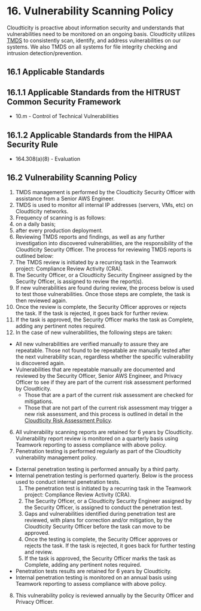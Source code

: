 # 16. Vulnerability Scanning Policy

Cloudticity is proactive about information security and understands that vulnerabilities need to be monitored on an ongoing basis. Cloudticity utilizes [TMDS](https://www.trendmicro.com) to consistently scan, identify, and address vulnerabilities on our systems. We also TMDS on all systems for file integrity checking and intrusion detection/prevention.

## 16.1 Applicable Standards

## 16.1.1 Applicable Standards from the HITRUST Common Security Framework

* 10.m - Control of Technical Vulnerabilities

## 16.1.2 Applicable Standards from the HIPAA Security Rule

* 164.308(a)(8) - Evaluation

## 16.2 Vulnerability Scanning Policy

1. TMDS management is performed by the Cloudticity Security Officer with assistance from a Senior AWS Engineer.
2. TMDS is used to monitor all internal IP addresses (servers, VMs, etc) on Cloudticity networks.
3. Frequency of scanning is as follows:
  1. on a daily basis;
  2. after every production deployment.
4. Reviewing TMDS reports and findings, as well as any further investigation into discovered vulnerabilities, are the responsibility of the Cloudticity Security Officer. The process for reviewing TMDS reports is outlined below:
  1. The TMDS review is initiated by a recurring task in the Teamwork project: Compliance Review Activity (CRA).
  2. The Security Officer, or a Cloudticity Security Engineer assigned by the Security Officer, is assigned to review the report(s).
  3. If new vulnerabilities are found during review, the process below is used to test those vulnerabilities. Once those steps are complete, the task is then reviewed again.
  4. Once the review is complete, the Security Officer approves or rejects the task. If the task is rejected, it goes back for further review.
  5. If the task is approved, the Security Officer marks the task as Complete, adding any pertinent notes required.
5. In the case of new vulnerabilities, the following steps are taken:
  * All new vulnerabilities are verified manually to assure they are repeatable. Those not found to be repeatable are manually tested after the next vulnerability scan, regardless whether the specific vulnerability is discovered again.
  * Vulnerabilities that are repeatable manually are documented and reviewed by the Security Officer, Senior AWS Engineer, and Privacy Officer to see if they are part of the current risk assessment performed by Cloudticity.
    * Those that are a part of the current risk assessment are checked for mitigations.
    * Those that are not part of the current risk assessment may trigger a new risk assessment, and this process is outlined in detail in the [Cloudticity Risk Assessment Policy](04-risk_management_policy.md).
6. All vulnerability scanning reports are retained for 6 years by Cloudticity. Vulnerability report review is monitored on a quarterly basis using Teamwork reporting to assess compliance with above policy.
7. Penetration testing is performed regularly as part of the Cloudticity vulnerability management policy.
  * External penetration testing is performed annually by a third party.
  * Internal penetration testing is performed quarterly. Below is the process used to conduct internal penetration tests.
      1. The penetration test is initiated by a recurring task in the Teamwork project: Compliance Review Activity (CRA).
      2. The Security Officer, or a Cloudticity Security Engineer assigned by the Security Officer, is assigned to conduct the penetration test.
      3. Gaps and vulnerabilities identified during penetration test are reviewed, with plans for correction and/or mitigation, by the Cloudticity Security Officer before the task can move to be approved.
      4. Once the testing is complete, the Security Officer approves or rejects the task. If the task is rejected, it goes back for further testing and review.
      5. If the task is approved, the Security Officer marks the task as Complete, adding any pertinent notes required.
  * Penetration tests results are retained for 6 years by Cloudticity.
  * Internal penetration testing is monitored on an annual basis using Teamwork reporting to assess compliance with above policy.
8. This vulnerability policy is reviewed annually by the Security Officer and Privacy Officer.
